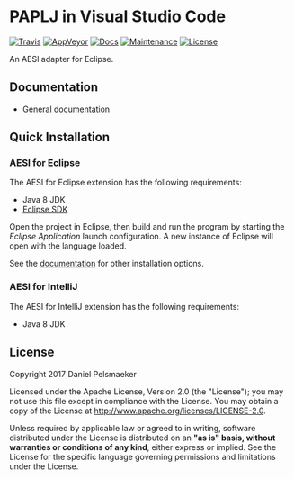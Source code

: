 # PAPLJ in Visual Studio Code

[![Travis](https://travis-ci.org/Virtlink/aesi.svg?branch=master)][3]
[![AppVeyor](https://img.shields.io/appveyor/ci/Virtlink/aesi/master.svg)][4]
[![Docs](https://img.shields.io/badge/docs-latest-brightgreen.svg)][2]
[![Maintenance](https://img.shields.io/maintenance/yes/2017.svg)][5]
[![License](https://img.shields.io/github/license/Virtlink/aesi.svg)][6]

An AESI adapter for Eclipse.



## Documentation

- [General documentation][2]



## Quick Installation
### AESI for Eclipse
The AESI for Eclipse extension has the following requirements:

- Java 8 JDK
- [Eclipse SDK][1]

Open the project in Eclipse, then build and run the program by starting the
_Eclipse Application_ launch configuration. A new instance of Eclipse will open
with the language loaded.

See the [documentation][2] for other installation options.

### AESI for IntelliJ
The AESI for IntelliJ extension has the following requirements:

- Java 8 JDK




## License
Copyright 2017 Daniel Pelsmaeker

Licensed under the Apache License, Version 2.0 (the "License"); you may not use
this file except in compliance with the License. You may obtain a copy of the
License at <http://www.apache.org/licenses/LICENSE-2.0>.

Unless required by applicable law or agreed to in writing, software distributed
under the License is distributed on an **"as is" basis, without warranties or
conditions of any kind**, either express or implied. See the License for the
specific language governing permissions and limitations under the License.


[1]: http://download.eclipse.org/eclipse/downloads/
[2]: https://virtlink.com/aesi/
[3]: https://travis-ci.org/Virtlink/aesi
[4]: https://ci.appveyor.com/project/Virtlink/aesi
[5]: https://github.com/Virtlink/aesi/commits/master
[6]: https://github.com/Virtlink/aesi/blob/master/LICENSE


